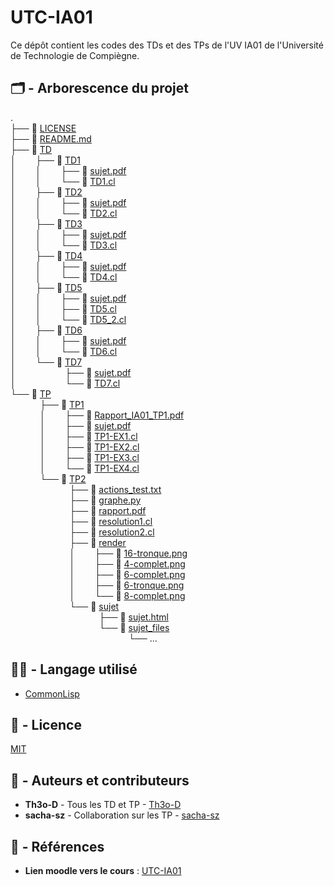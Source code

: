 # UTC-IA01
Ce dépôt contient les codes des TDs et des TPs de l'UV IA01 de l'Université de Technologie de Compiègne.

## 🗂️ - Arborescence du projet

. \
├── 📄 [LICENSE](./LICENSE) \
├── 📄 [README.md](./README.md) \
├── 📁 [TD](./TD) \
│&nbsp;&nbsp;&nbsp;&nbsp;&nbsp;&nbsp;&nbsp;&nbsp;├── 📁 [TD1](./TD/TD1) \
│&nbsp;&nbsp;&nbsp;&nbsp;&nbsp;&nbsp;&nbsp;&nbsp;│&nbsp;&nbsp;&nbsp;&nbsp;&nbsp;&nbsp;&nbsp;&nbsp;├── 📄 [sujet.pdf](./TD/TD1/sujet.pdf) \
│&nbsp;&nbsp;&nbsp;&nbsp;&nbsp;&nbsp;&nbsp;&nbsp;│&nbsp;&nbsp;&nbsp;&nbsp;&nbsp;&nbsp;&nbsp;&nbsp;└── 📄 [TD1.cl](./TD/TD1/TD1.cl) \
│&nbsp;&nbsp;&nbsp;&nbsp;&nbsp;&nbsp;&nbsp;&nbsp;├── 📁 [TD2](./TD/TD2) \
│&nbsp;&nbsp;&nbsp;&nbsp;&nbsp;&nbsp;&nbsp;&nbsp;│&nbsp;&nbsp;&nbsp;&nbsp;&nbsp;&nbsp;&nbsp;&nbsp;├── 📄 [sujet.pdf](./TD/TD2/sujet.pdf) \
│&nbsp;&nbsp;&nbsp;&nbsp;&nbsp;&nbsp;&nbsp;&nbsp;│&nbsp;&nbsp;&nbsp;&nbsp;&nbsp;&nbsp;&nbsp;&nbsp;└── 📄 [TD2.cl](./TD/TD2/TD2.cl) \
│&nbsp;&nbsp;&nbsp;&nbsp;&nbsp;&nbsp;&nbsp;&nbsp;├── 📁 [TD3](./TD/TD3) \
│&nbsp;&nbsp;&nbsp;&nbsp;&nbsp;&nbsp;&nbsp;&nbsp;│&nbsp;&nbsp;&nbsp;&nbsp;&nbsp;&nbsp;&nbsp;&nbsp;├── 📄 [sujet.pdf](./TD/TD3/sujet.pdf) \
│&nbsp;&nbsp;&nbsp;&nbsp;&nbsp;&nbsp;&nbsp;&nbsp;│&nbsp;&nbsp;&nbsp;&nbsp;&nbsp;&nbsp;&nbsp;&nbsp;└── 📄 [TD3.cl](./TD/TD3/TD3.cl) \
│&nbsp;&nbsp;&nbsp;&nbsp;&nbsp;&nbsp;&nbsp;&nbsp;├── 📁 [TD4](./TD/TD4) \
│&nbsp;&nbsp;&nbsp;&nbsp;&nbsp;&nbsp;&nbsp;&nbsp;│&nbsp;&nbsp;&nbsp;&nbsp;&nbsp;&nbsp;&nbsp;&nbsp;├── 📄 [sujet.pdf](./TD/TD4/sujet.pdf) \
│&nbsp;&nbsp;&nbsp;&nbsp;&nbsp;&nbsp;&nbsp;&nbsp;│&nbsp;&nbsp;&nbsp;&nbsp;&nbsp;&nbsp;&nbsp;&nbsp;└── 📄 [TD4.cl](./TD/TD4/TD4.cl) \
│&nbsp;&nbsp;&nbsp;&nbsp;&nbsp;&nbsp;&nbsp;&nbsp;├── 📁 [TD5](./TD/TD5) \
│&nbsp;&nbsp;&nbsp;&nbsp;&nbsp;&nbsp;&nbsp;&nbsp;│&nbsp;&nbsp;&nbsp;&nbsp;&nbsp;&nbsp;&nbsp;&nbsp;├── 📄 [sujet.pdf](./TD/TD5/sujet.pdf) \
│&nbsp;&nbsp;&nbsp;&nbsp;&nbsp;&nbsp;&nbsp;&nbsp;│&nbsp;&nbsp;&nbsp;&nbsp;&nbsp;&nbsp;&nbsp;&nbsp;├── 📄 [TD5.cl](./TD/TD5/TD5.cl) \
│&nbsp;&nbsp;&nbsp;&nbsp;&nbsp;&nbsp;&nbsp;&nbsp;│&nbsp;&nbsp;&nbsp;&nbsp;&nbsp;&nbsp;&nbsp;&nbsp;└── 📄 [TD5_2.cl](./TD/TD5/TD5_2.cl) \
│&nbsp;&nbsp;&nbsp;&nbsp;&nbsp;&nbsp;&nbsp;&nbsp;├── 📁 [TD6](./TD/TD6) \
│&nbsp;&nbsp;&nbsp;&nbsp;&nbsp;&nbsp;&nbsp;&nbsp;│&nbsp;&nbsp;&nbsp;&nbsp;&nbsp;&nbsp;&nbsp;&nbsp;├── 📄 [sujet.pdf](./TD/TD6/sujet.pdf) \
│&nbsp;&nbsp;&nbsp;&nbsp;&nbsp;&nbsp;&nbsp;&nbsp;│&nbsp;&nbsp;&nbsp;&nbsp;&nbsp;&nbsp;&nbsp;&nbsp;└── 📄 [TD6.cl](./TD/TD6/TD6.cl) \
│&nbsp;&nbsp;&nbsp;&nbsp;&nbsp;&nbsp;&nbsp;&nbsp;└── 📁 [TD7](./TD/TD7) \
│&nbsp;&nbsp;&nbsp;&nbsp;&nbsp;&nbsp;&nbsp;&nbsp;&nbsp;&nbsp;&nbsp;&nbsp;&nbsp;&nbsp;&nbsp;&nbsp;&nbsp;&nbsp;&nbsp;&nbsp;├── 📄 [sujet.pdf](./TD/TD7/sujet.pdf) \
│&nbsp;&nbsp;&nbsp;&nbsp;&nbsp;&nbsp;&nbsp;&nbsp;&nbsp;&nbsp;&nbsp;&nbsp;&nbsp;&nbsp;&nbsp;&nbsp;&nbsp;&nbsp;&nbsp;&nbsp;└── 📄 [TD7.cl](./TD/TD7/TD7.cl) \
└── 📁 [TP](./TP) \
&nbsp;&nbsp;&nbsp;&nbsp;&nbsp;&nbsp;&nbsp;&nbsp;&nbsp;&nbsp;&nbsp;&nbsp;├── 📁 [TP1](./TP/TP1) \
&nbsp;&nbsp;&nbsp;&nbsp;&nbsp;&nbsp;&nbsp;&nbsp;&nbsp;&nbsp;&nbsp;&nbsp;│&nbsp;&nbsp;&nbsp;&nbsp;&nbsp;&nbsp;&nbsp;&nbsp;├── 📄 [Rapport_IA01_TP1.pdf](./TP/TP1/Rapport_IA01_TP1.pdf) \
&nbsp;&nbsp;&nbsp;&nbsp;&nbsp;&nbsp;&nbsp;&nbsp;&nbsp;&nbsp;&nbsp;&nbsp;│&nbsp;&nbsp;&nbsp;&nbsp;&nbsp;&nbsp;&nbsp;&nbsp;├── 📄 [sujet.pdf](./TP/TP1/sujet.pdf) \
&nbsp;&nbsp;&nbsp;&nbsp;&nbsp;&nbsp;&nbsp;&nbsp;&nbsp;&nbsp;&nbsp;&nbsp;│&nbsp;&nbsp;&nbsp;&nbsp;&nbsp;&nbsp;&nbsp;&nbsp;├── 📄 [TP1-EX1.cl](./TP/TP1/TP1-EX1.cl) \
&nbsp;&nbsp;&nbsp;&nbsp;&nbsp;&nbsp;&nbsp;&nbsp;&nbsp;&nbsp;&nbsp;&nbsp;│&nbsp;&nbsp;&nbsp;&nbsp;&nbsp;&nbsp;&nbsp;&nbsp;├── 📄 [TP1-EX2.cl](./TP/TP1/TP1-EX2.cl) \
&nbsp;&nbsp;&nbsp;&nbsp;&nbsp;&nbsp;&nbsp;&nbsp;&nbsp;&nbsp;&nbsp;&nbsp;│&nbsp;&nbsp;&nbsp;&nbsp;&nbsp;&nbsp;&nbsp;&nbsp;├── 📄 [TP1-EX3.cl](./TP/TP1/TP1-EX3.cl) \
&nbsp;&nbsp;&nbsp;&nbsp;&nbsp;&nbsp;&nbsp;&nbsp;&nbsp;&nbsp;&nbsp;&nbsp;│&nbsp;&nbsp;&nbsp;&nbsp;&nbsp;&nbsp;&nbsp;&nbsp;└── 📄 [TP1-EX4.cl](./TP/TP1/TP1-EX4.cl) \
&nbsp;&nbsp;&nbsp;&nbsp;&nbsp;&nbsp;&nbsp;&nbsp;&nbsp;&nbsp;&nbsp;&nbsp;└── 📁 [TP2](./TP/TP2) \
&nbsp;&nbsp;&nbsp;&nbsp;&nbsp;&nbsp;&nbsp;&nbsp;&nbsp;&nbsp;&nbsp;&nbsp;&nbsp;&nbsp;&nbsp;&nbsp;&nbsp;&nbsp;&nbsp;&nbsp;&nbsp;&nbsp;&nbsp;&nbsp;├── 📄 [actions_test.txt](./TP/TP2/actions_test.txt) \
&nbsp;&nbsp;&nbsp;&nbsp;&nbsp;&nbsp;&nbsp;&nbsp;&nbsp;&nbsp;&nbsp;&nbsp;&nbsp;&nbsp;&nbsp;&nbsp;&nbsp;&nbsp;&nbsp;&nbsp;&nbsp;&nbsp;&nbsp;&nbsp;├── 📄 [graphe.py](./TP/TP2/graphe.py) \
&nbsp;&nbsp;&nbsp;&nbsp;&nbsp;&nbsp;&nbsp;&nbsp;&nbsp;&nbsp;&nbsp;&nbsp;&nbsp;&nbsp;&nbsp;&nbsp;&nbsp;&nbsp;&nbsp;&nbsp;&nbsp;&nbsp;&nbsp;&nbsp;├── 📄 [rapport.pdf](./TP/TP2/rapport.pdf) \
&nbsp;&nbsp;&nbsp;&nbsp;&nbsp;&nbsp;&nbsp;&nbsp;&nbsp;&nbsp;&nbsp;&nbsp;&nbsp;&nbsp;&nbsp;&nbsp;&nbsp;&nbsp;&nbsp;&nbsp;&nbsp;&nbsp;&nbsp;&nbsp;├── 📄 [resolution1.cl](./TP/TP2/resolution1.cl) \
&nbsp;&nbsp;&nbsp;&nbsp;&nbsp;&nbsp;&nbsp;&nbsp;&nbsp;&nbsp;&nbsp;&nbsp;&nbsp;&nbsp;&nbsp;&nbsp;&nbsp;&nbsp;&nbsp;&nbsp;&nbsp;&nbsp;&nbsp;&nbsp;├── 📄 [resolution2.cl](./TP/TP2/resolution2.cl) \
&nbsp;&nbsp;&nbsp;&nbsp;&nbsp;&nbsp;&nbsp;&nbsp;&nbsp;&nbsp;&nbsp;&nbsp;&nbsp;&nbsp;&nbsp;&nbsp;&nbsp;&nbsp;&nbsp;&nbsp;&nbsp;&nbsp;&nbsp;&nbsp;├── 📁 [render](./TP/TP2/render) \
&nbsp;&nbsp;&nbsp;&nbsp;&nbsp;&nbsp;&nbsp;&nbsp;&nbsp;&nbsp;&nbsp;&nbsp;&nbsp;&nbsp;&nbsp;&nbsp;&nbsp;&nbsp;&nbsp;&nbsp;&nbsp;&nbsp;&nbsp;&nbsp;│&nbsp;&nbsp;&nbsp;&nbsp;&nbsp;&nbsp;&nbsp;&nbsp;├── 📄 [16-tronque.png](./TP/TP2/render/16-tronque.png) \
&nbsp;&nbsp;&nbsp;&nbsp;&nbsp;&nbsp;&nbsp;&nbsp;&nbsp;&nbsp;&nbsp;&nbsp;&nbsp;&nbsp;&nbsp;&nbsp;&nbsp;&nbsp;&nbsp;&nbsp;&nbsp;&nbsp;&nbsp;&nbsp;│&nbsp;&nbsp;&nbsp;&nbsp;&nbsp;&nbsp;&nbsp;&nbsp;├── 📄 [4-complet.png](./TP/TP2/render/4-complet.png) \
&nbsp;&nbsp;&nbsp;&nbsp;&nbsp;&nbsp;&nbsp;&nbsp;&nbsp;&nbsp;&nbsp;&nbsp;&nbsp;&nbsp;&nbsp;&nbsp;&nbsp;&nbsp;&nbsp;&nbsp;&nbsp;&nbsp;&nbsp;&nbsp;│&nbsp;&nbsp;&nbsp;&nbsp;&nbsp;&nbsp;&nbsp;&nbsp;├── 📄 [6-complet.png](./TP/TP2/render/6-complet.png) \
&nbsp;&nbsp;&nbsp;&nbsp;&nbsp;&nbsp;&nbsp;&nbsp;&nbsp;&nbsp;&nbsp;&nbsp;&nbsp;&nbsp;&nbsp;&nbsp;&nbsp;&nbsp;&nbsp;&nbsp;&nbsp;&nbsp;&nbsp;&nbsp;│&nbsp;&nbsp;&nbsp;&nbsp;&nbsp;&nbsp;&nbsp;&nbsp;├── 📄 [6-tronque.png](./TP/TP2/render/6-tronque.png) \
&nbsp;&nbsp;&nbsp;&nbsp;&nbsp;&nbsp;&nbsp;&nbsp;&nbsp;&nbsp;&nbsp;&nbsp;&nbsp;&nbsp;&nbsp;&nbsp;&nbsp;&nbsp;&nbsp;&nbsp;&nbsp;&nbsp;&nbsp;&nbsp;│&nbsp;&nbsp;&nbsp;&nbsp;&nbsp;&nbsp;&nbsp;&nbsp;└── 📄 [8-complet.png](./TP/TP2/render/8-complet.png) \
&nbsp;&nbsp;&nbsp;&nbsp;&nbsp;&nbsp;&nbsp;&nbsp;&nbsp;&nbsp;&nbsp;&nbsp;&nbsp;&nbsp;&nbsp;&nbsp;&nbsp;&nbsp;&nbsp;&nbsp;&nbsp;&nbsp;&nbsp;&nbsp;└── 📁 [sujet](./TP/TP2/sujet) \
&nbsp;&nbsp;&nbsp;&nbsp;&nbsp;&nbsp;&nbsp;&nbsp;&nbsp;&nbsp;&nbsp;&nbsp;&nbsp;&nbsp;&nbsp;&nbsp;&nbsp;&nbsp;&nbsp;&nbsp;&nbsp;&nbsp;&nbsp;&nbsp;&nbsp;&nbsp;&nbsp;&nbsp;&nbsp;&nbsp;&nbsp;&nbsp;&nbsp;&nbsp;&nbsp;&nbsp;├── 📄 [sujet.html](./TP/TP2/sujet/sujet.html) \
&nbsp;&nbsp;&nbsp;&nbsp;&nbsp;&nbsp;&nbsp;&nbsp;&nbsp;&nbsp;&nbsp;&nbsp;&nbsp;&nbsp;&nbsp;&nbsp;&nbsp;&nbsp;&nbsp;&nbsp;&nbsp;&nbsp;&nbsp;&nbsp;&nbsp;&nbsp;&nbsp;&nbsp;&nbsp;&nbsp;&nbsp;&nbsp;&nbsp;&nbsp;&nbsp;&nbsp;└── 📁 [sujet_files](./TP/TP2/sujet/sujet_files) \
&nbsp;&nbsp;&nbsp;&nbsp;&nbsp;&nbsp;&nbsp;&nbsp;&nbsp;&nbsp;&nbsp;&nbsp;&nbsp;&nbsp;&nbsp;&nbsp;&nbsp;&nbsp;&nbsp;&nbsp;&nbsp;&nbsp;&nbsp;&nbsp;&nbsp;&nbsp;&nbsp;&nbsp;&nbsp;&nbsp;&nbsp;&nbsp;&nbsp;&nbsp;&nbsp;&nbsp;&nbsp;&nbsp;&nbsp;&nbsp;&nbsp;&nbsp;&nbsp;&nbsp;&nbsp;&nbsp;&nbsp;&nbsp;└── ...

## 👨‍💻 - Langage utilisé

- [CommonLisp](https://fr.wikipedia.org/wiki/Common_Lisp)

## 📝 - Licence

[MIT](LICENSE)

## 📔 - Auteurs et contributeurs

-  **Th3o-D** - Tous les TD et TP - [Th3o-D](https://github.com/Th3o-D/)
-   **sacha-sz** - Collaboration sur les TP - [sacha-sz](https://github.com/sacha-sz/)

## 📑 - Références
- **Lien moodle vers le cours** : [UTC-IA01](https://moodle.utc.fr/enrol/index.php?id=303)
